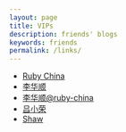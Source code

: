 ```yaml
---
layout: page
title: VIPs
description: friends' blogs
keywords: friends
permalink: /links/
---
```


<ul>
  <li>
    <a href="https://ruby-china.org/">
      Ruby China
    </a>
  </li>
  <li>
    <a href="http://huacnlee.com/">
      李华顺
    </a>
  </li>
  <li>
    <a href="https://ruby-china.org/huacnlee/topics">
      李华顺@ruby-china
    </a>
  </li>
  <li>
    <a href="http://mednoter.com/">
      吕小荣
    </a>
  </li>
  <li>
    <a href="https://shawzt.github.io/">
      Shaw
    </a>
  </li>
</ul>
